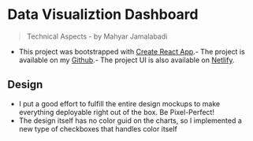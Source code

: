 # Data Visualiztion Dashboard

> Technical Aspects - by Mahyar Jamalabadi

- This project was bootstrapped with [Create React App](https://github.com/facebook/create-react-app).- The project is available on my [Github](https://github.com/MahyarJ/data-visualization-dashboard).- The project UI is also available on [Netlify](https://dv-dashboard.netlify.app//).

## Design

- I put a good effort to fulfill the entire design mockups to make everything deployable right out of the box. Be Pixel-Perfect!
- The design itself has no color guid on the charts, so I implemented a new type of checkboxes that handles color itself
